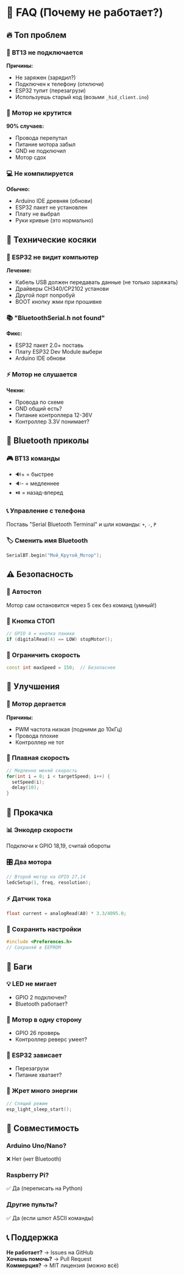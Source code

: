 # 🤔 FAQ (Почему не работает?)

## 🔥 Топ проблем

### 🤷 BT13 не подключается
**Причины:**
- Не заряжен (зарядил?)
- Подключен к телефону (отключи)
- ESP32 тупит (перезагрузи)
- Используешь старый код (возьми `_hid_client.ino`)

### 🚫 Мотор не крутится
**90% случаев:**
- Провода перепутал
- Питание мотора забыл
- GND не подключил
- Мотор сдох

### 💻 Не компилируется
**Обычно:**
- Arduino IDE древняя (обнови)
- ESP32 пакет не установлен
- Плату не выбрал
- Руки кривые (это нормально)

## 🔧 Технические косяки

### 🔌 ESP32 не видит компьютер
**Лечение:**
- Кабель USB должен передавать данные (не только заряжать)
- Драйверы CH340/CP2102 установи
- Другой порт попробуй
- BOOT кнопку жми при прошивке

### 📚 "BluetoothSerial.h not found"
**Фикс:**
- ESP32 пакет 2.0+ поставь
- Плату ESP32 Dev Module выбери
- Arduino IDE обнови

### ⚡ Мотор не слушается
**Чекни:**
- Провода по схеме
- GND общий есть?
- Питание контроллера 12-36V
- Контроллер 3.3V понимает?

## 📱 Bluetooth приколы

### 🎮 BT13 команды
- 🔊+ = быстрее
- 🔉- = медленнее  
- ⏯️ = назад-вперед

### 📞 Управление с телефона
Поставь "Serial Bluetooth Terminal" и шли команды: `+`, `-`, `P`

### 🏷️ Сменить имя Bluetooth
```cpp
SerialBT.begin("Мой_Крутой_Мотор");
```

## ⚠️ Безопасность

### 🛑 Автостоп
Мотор сам остановится через 5 сек без команд (умный!)

### 🚨 Кнопка СТОП
```cpp
// GPIO 4 = кнопка паники
if (digitalRead(4) == LOW) stopMotor();
```

### 🐌 Ограничить скорость
```cpp
const int maxSpeed = 150;  // Безопаснее
```

## 🚀 Улучшения

### 🎢 Мотор дергается
**Причины:**
- PWM частота низкая (подними до 10кГц)
- Провода плохие
- Контроллер не тот

### 🌊 Плавная скорость
```cpp
// Медленно меняй скорость
for(int i = 0; i < targetSpeed; i++) {
  setSpeed(i);
  delay(10);
}
```

## 🔧 Прокачка

### 📊 Энкодер скорости
Подключи к GPIO 18,19, считай обороты

### 🎛️ Два мотора
```cpp
// Второй мотор на GPIO 27,14
ledcSetup(1, freq, resolution);
```

### ⚡ Датчик тока
```cpp
float current = analogRead(A0) * 3.3/4095.0;
```

### 💾 Сохранить настройки
```cpp
#include <Preferences.h>
// Сохраняй в EEPROM
```

## 🐛 Баги

### 💡 LED не мигает
- GPIO 2 подключен?
- Bluetooth работает?

### 🔄 Мотор в одну сторону
- GPIO 26 проверь
- Контроллер реверс умеет?

### 🥶 ESP32 зависает
- Перезагрузи
- Питание хватает?

### 🔋 Жрет много энергии
```cpp
// Спящий режим
esp_light_sleep_start();
```

## 🤝 Совместимость

### Arduino Uno/Nano?
❌ Нет (нет Bluetooth)

### Raspberry Pi?
✅ Да (переписать на Python)

### Другие пульты?
✅ Да (если шлют ASCII команды)

## 📞 Поддержка

**Не работает?** → Issues на GitHub  
**Хочешь помочь?** → Pull Request  
**Коммерция?** → MIT лицензия (можно всё)